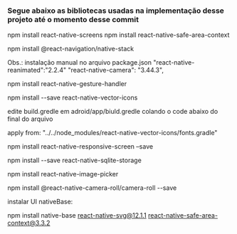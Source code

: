 ### Segue abaixo as bibliotecas usadas na implementação desse projeto até o momento desse commit



npm install react-native-screens 
npm install react-native-safe-area-context 

npm install @react-navigation/native-stack 

Obs.: instalação manual no arquivo package.json
"react-native-reanimated":"2.2.4"
"react-native-camera": "3.44.3",


npm install react-native-gesture-handler 

npm install --save react-native-vector-icons 

edite build.gredle em adroid/app/biuld.gredle colando o code abaixo do final do arquivo

apply from: "../../node_modules/react-native-vector-icons/fonts.gradle"

npm install react-native-responsive-screen –save

npm install --save react-native-sqlite-storage

npm install react-native-image-picker

npm install @react-native-camera-roll/camera-roll --save 


instalar UI nativeBase:

npm install native-base react-native-svg@12.1.1 react-native-safe-area-context@3.3.2 
